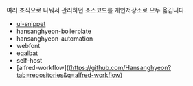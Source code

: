 여러 조직으로 나눠서 관리하던 소스코드를 개인저장소로 모두 옮깁니다.

- [ui-snippet](https://github.com/Hansanghyeon?tab=repositories&q=ui-snippet)
- hansanghyeon-boilerplate
- hansanghyeon-automation
- webfont
- eqalbat
- self-host
- [alfred-workflow]((https://github.com/Hansanghyeon?tab=repositories&q=alfred-workflow)
